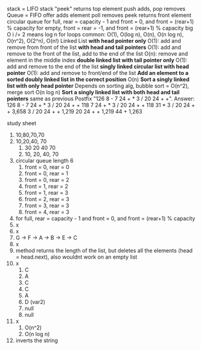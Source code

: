 
stack = LIFO
	stack "peek" returns top element
	push adds, pop removes
Queue = FIFO
	offer adds element
	poll removes
	peek returns front element
circular queue
	for full, rear = capacity - 1 and front = 0, and front = (rear+1) % capacity
	for empty, front = rear = -1, and front = (rear+1) % capacity
big O
	i /= 2 means log n for loops
	common: O(1), O(log n), O(n), O(n log n), O(n^2), O(2^n), O(n!)
Linked List
	**with head pointer only**
	O(1):
		add and remove from front of the list
	**with head and tail pointers**
	O(1):
		add and remove to the front of the list, add to the end of the list
	O(n):
		remove and element in the middle index
	**double linked list with tail pointer only**
	O(1):
		add and remove to the end of the list
	**singly linked circular list with head pointer**
	O(1):
		add and remove to front/end of the list
	**Add an element to a sorted doubly linked list in the correct position**
		O(n)
	**Sort a singly linked list with only head pointer**
		Depends on sorting alg, bubble sort = O(n^2), merge sort O(n log n)
	**Sort a singly linked list with both head and tail pointers**
		same as previous
Postfix
	"126 8 - 7 24 + * 3 / 20 24 + +". 
	Answer:
	126 8 - 7 24 + * 3 / 20 24 + +
	118 7 24 + * 3 / 20 24 + +
	118 31 * 3 / 20 24 + +
	3,658 3 / 20 24 + +
	1,219 20 24 + +
	1,219 44 +
	1,263



study sheet

1) 10,80,70,70
2) 10,20,40, 70
	1) 30 20 40 70
	2) 10, 20, 40, 70
3) circular queue length 6
	1) front = 0, rear = 0
	2) front = 0, rear = 1
	3) front = 0, rear = 2
	4) front = 1, rear = 2
	5) front = 1, rear = 3
	6) front = 2, rear = 3
	7) front = 3, rear = 3
	8) front = 4, rear = 3
4) for full, rear = capacity - 1 and front = 0, and front = (rear+1) % capacity
5) x
6)  x
7) G -> F -> A -> B -> E -> C
8) x
9) method returns the length of the list, but deletes all the elements (head = head.next), also wouldnt work on an empty list
10) x
	1) C
	2) A
	3) C
	4) C
	5) A
	6) D (var2)
	7) null
	8) null
11) x
	1) O(n^2)
	2) O(n log n)
12) inverts the string